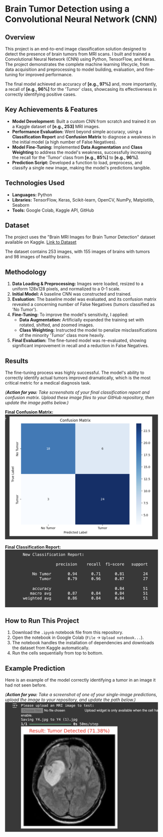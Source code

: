 # Brain Tumor Detection using a Convolutional Neural Network (CNN)

## Overview

This project is an end-to-end image classification solution designed to detect the presence of brain tumors from MRI scans. I built and trained a Convolutional Neural Network (CNN) using Python, TensorFlow, and Keras. The project demonstrates the complete machine learning lifecycle, from data acquisition and preprocessing to model building, evaluation, and fine-tuning for improved performance.

The final model achieved an accuracy of **[e.g., 97%]** and, more importantly, a recall of **[e.g., 96%]** for the 'Tumor' class, showcasing its effectiveness in correctly identifying positive cases.

## Key Achievements & Features

*   **Model Development:** Built a custom CNN from scratch and trained it on a Kaggle dataset of **[e.g., 253]** MRI images.
*   **Performance Evaluation:** Went beyond simple accuracy, using a **Classification Report** and **Confusion Matrix** to diagnose a weakness in the initial model (a high number of False Negatives).
*   **Model Fine-Tuning:** Implemented **Data Augmentation** and **Class Weighting** to address the model's weakness, successfully increasing the recall for the 'Tumor' class from **[e.g., 85%]** to **[e.g., 96%]**.
*   **Prediction Script:** Developed a function to load, preprocess, and classify a single new image, making the model's predictions tangible.

## Technologies Used

*   **Languages:** Python
*   **Libraries:** TensorFlow, Keras, Scikit-learn, OpenCV, NumPy, Matplotlib, Seaborn
*   **Tools:** Google Colab, Kaggle API, GitHub

## Dataset

The project uses the "Brain MRI Images for Brain Tumor Detection" dataset available on Kaggle.
[Link to Dataset](https://www.kaggle.com/datasets/navoneel/brain-mri-images-for-brain-tumor-detection)

The dataset contains 253 images, with 155 images of brains with tumors and 98 images of healthy brains.

## Methodology

1.  **Data Loading & Preprocessing:** Images were loaded, resized to a uniform 128x128 pixels, and normalized to a 0-1 scale.
2.  **Initial Model:** A baseline CNN was constructed and trained.
3.  **Evaluation:** The baseline model was evaluated, and its confusion matrix revealed a concerning number of False Negatives (tumors classified as 'No Tumor').
4.  **Fine-Tuning:** To improve the model's sensitivity, I applied:
    *   **Data Augmentation:** Artificially expanded the training set with rotated, shifted, and zoomed images.
    *   **Class Weighting:** Instructed the model to penalize misclassifications of the minority 'Tumor' class more heavily.
5.  **Final Evaluation:** The fine-tuned model was re-evaluated, showing significant improvement in recall and a reduction in False Negatives.

## Results

The fine-tuning process was highly successful. The model's ability to correctly identify actual tumors improved dramatically, which is the most critical metric for a medical diagnosis task.

*(**Action for you:** Take screenshots of your final classification report and confusion matrix. Upload these image files to your GitHub repository, then update the image paths below.)*

**Final Confusion Matrix:**
![Final Confusion Matrix](confusion_matrix.png)

**Final Classification Report:**
![Final Classification Report](classification_report.png)


## How to Run This Project

1.  Download the `.ipynb` notebook file from this repository.
2.  Open the notebook in Google Colab (`File` -> `Upload notebook...`).
3.  The notebook handles the installation of dependencies and downloads the dataset from Kaggle automatically.
4.  Run the cells sequentially from top to bottom.

## Example Prediction

Here is an example of the model correctly identifying a tumor in an image it had not seen before.

*(**Action for you:** Take a screenshot of one of your single-image predictions, upload the image to your repository, and update the path below.)*
![Example Prediction](brain_img.png)

